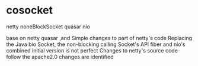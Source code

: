 # cosocket
netty  noneBlockSocket quasar nio

base on netty quasar ,and  Simple changes to part of netty's code 
Replacing the Java bio Socket, the non-blocking calling Socket's API fiber and nio's combined initial version is not perfect
Changes to netty's source code follow the apache2.0 changes are identified
